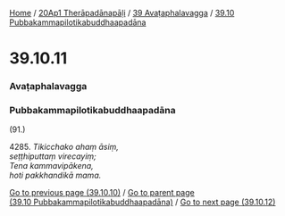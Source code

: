 
[Home](/) / [20Ap1 Therāpadānapāḷi](../../../20Ap1.md) / [39 Avaṭaphalavagga](../../39.md) / [39.10 Pubbakammapilotikabuddhaapadāna](../39.10.md)

# 39.10.11

### Avaṭaphalavagga

### Pubbakammapilotikabuddhaapadāna

(91.)

4285\. _Tikicchako ahaṃ āsiṃ,_  
_seṭṭhiputtaṃ virecayiṃ;_  
_Tena kammavipākena,_  
_hoti pakkhandikā mama._  


[Go to previous page (39.10.10)](39.10.10.md) / [Go to parent page (39.10 Pubbakammapilotikabuddhaapadāna)](../39.10.md) / [Go to next page (39.10.12)](39.10.12.md)


